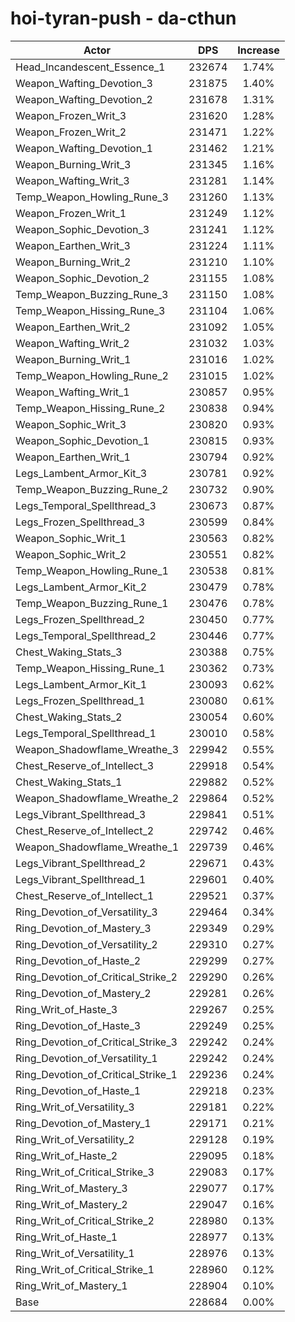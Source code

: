 # hoi-tyran-push - da-cthun
| Actor | DPS | Increase |
|---|:---:|:---:|
|Head_Incandescent_Essence_1|232674|1.74%|
|Weapon_Wafting_Devotion_3|231875|1.40%|
|Weapon_Wafting_Devotion_2|231678|1.31%|
|Weapon_Frozen_Writ_3|231620|1.28%|
|Weapon_Frozen_Writ_2|231471|1.22%|
|Weapon_Wafting_Devotion_1|231462|1.21%|
|Weapon_Burning_Writ_3|231345|1.16%|
|Weapon_Wafting_Writ_3|231281|1.14%|
|Temp_Weapon_Howling_Rune_3|231260|1.13%|
|Weapon_Frozen_Writ_1|231249|1.12%|
|Weapon_Sophic_Devotion_3|231241|1.12%|
|Weapon_Earthen_Writ_3|231224|1.11%|
|Weapon_Burning_Writ_2|231210|1.10%|
|Weapon_Sophic_Devotion_2|231155|1.08%|
|Temp_Weapon_Buzzing_Rune_3|231150|1.08%|
|Temp_Weapon_Hissing_Rune_3|231104|1.06%|
|Weapon_Earthen_Writ_2|231092|1.05%|
|Weapon_Wafting_Writ_2|231032|1.03%|
|Weapon_Burning_Writ_1|231016|1.02%|
|Temp_Weapon_Howling_Rune_2|231015|1.02%|
|Weapon_Wafting_Writ_1|230857|0.95%|
|Temp_Weapon_Hissing_Rune_2|230838|0.94%|
|Weapon_Sophic_Writ_3|230820|0.93%|
|Weapon_Sophic_Devotion_1|230815|0.93%|
|Weapon_Earthen_Writ_1|230794|0.92%|
|Legs_Lambent_Armor_Kit_3|230781|0.92%|
|Temp_Weapon_Buzzing_Rune_2|230732|0.90%|
|Legs_Temporal_Spellthread_3|230673|0.87%|
|Legs_Frozen_Spellthread_3|230599|0.84%|
|Weapon_Sophic_Writ_1|230563|0.82%|
|Weapon_Sophic_Writ_2|230551|0.82%|
|Temp_Weapon_Howling_Rune_1|230538|0.81%|
|Legs_Lambent_Armor_Kit_2|230479|0.78%|
|Temp_Weapon_Buzzing_Rune_1|230476|0.78%|
|Legs_Frozen_Spellthread_2|230450|0.77%|
|Legs_Temporal_Spellthread_2|230446|0.77%|
|Chest_Waking_Stats_3|230388|0.75%|
|Temp_Weapon_Hissing_Rune_1|230362|0.73%|
|Legs_Lambent_Armor_Kit_1|230093|0.62%|
|Legs_Frozen_Spellthread_1|230080|0.61%|
|Chest_Waking_Stats_2|230054|0.60%|
|Legs_Temporal_Spellthread_1|230010|0.58%|
|Weapon_Shadowflame_Wreathe_3|229942|0.55%|
|Chest_Reserve_of_Intellect_3|229918|0.54%|
|Chest_Waking_Stats_1|229882|0.52%|
|Weapon_Shadowflame_Wreathe_2|229864|0.52%|
|Legs_Vibrant_Spellthread_3|229841|0.51%|
|Chest_Reserve_of_Intellect_2|229742|0.46%|
|Weapon_Shadowflame_Wreathe_1|229739|0.46%|
|Legs_Vibrant_Spellthread_2|229671|0.43%|
|Legs_Vibrant_Spellthread_1|229601|0.40%|
|Chest_Reserve_of_Intellect_1|229521|0.37%|
|Ring_Devotion_of_Versatility_3|229464|0.34%|
|Ring_Devotion_of_Mastery_3|229349|0.29%|
|Ring_Devotion_of_Versatility_2|229310|0.27%|
|Ring_Devotion_of_Haste_2|229299|0.27%|
|Ring_Devotion_of_Critical_Strike_2|229290|0.26%|
|Ring_Devotion_of_Mastery_2|229281|0.26%|
|Ring_Writ_of_Haste_3|229267|0.25%|
|Ring_Devotion_of_Haste_3|229249|0.25%|
|Ring_Devotion_of_Critical_Strike_3|229242|0.24%|
|Ring_Devotion_of_Versatility_1|229242|0.24%|
|Ring_Devotion_of_Critical_Strike_1|229236|0.24%|
|Ring_Devotion_of_Haste_1|229218|0.23%|
|Ring_Writ_of_Versatility_3|229181|0.22%|
|Ring_Devotion_of_Mastery_1|229171|0.21%|
|Ring_Writ_of_Versatility_2|229128|0.19%|
|Ring_Writ_of_Haste_2|229095|0.18%|
|Ring_Writ_of_Critical_Strike_3|229083|0.17%|
|Ring_Writ_of_Mastery_3|229077|0.17%|
|Ring_Writ_of_Mastery_2|229047|0.16%|
|Ring_Writ_of_Critical_Strike_2|228980|0.13%|
|Ring_Writ_of_Haste_1|228977|0.13%|
|Ring_Writ_of_Versatility_1|228976|0.13%|
|Ring_Writ_of_Critical_Strike_1|228960|0.12%|
|Ring_Writ_of_Mastery_1|228904|0.10%|
|Base|228684|0.00%|
